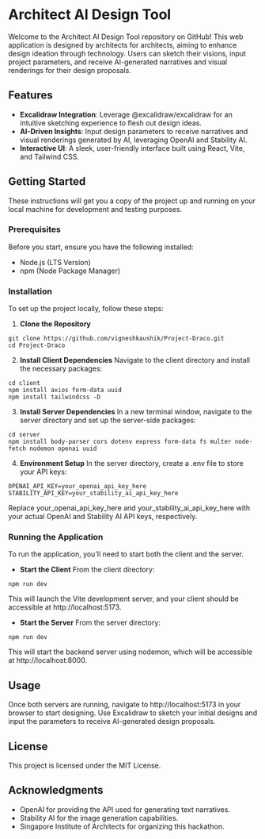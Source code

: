 
# Architect AI Design Tool
Welcome to the Architect AI Design Tool repository on GitHub! This web application is designed by architects for architects, aiming to enhance design ideation through technology. Users can sketch their visions, input project parameters, and receive AI-generated narratives and visual renderings for their design proposals.

## Features
- **Excalidraw Integration**: Leverage @excalidraw/excalidraw for an intuitive sketching experience to flesh out design ideas.
- **AI-Driven Insights**: Input design parameters to receive narratives and visual renderings generated by AI, leveraging OpenAI and Stability AI.
- **Interactive UI**: A sleek, user-friendly interface built using React, Vite, and Tailwind CSS.

## Getting Started
These instructions will get you a copy of the project up and running on your local machine for development and testing purposes.

### Prerequisites
Before you start, ensure you have the following installed:
- Node.js (LTS Version)
- npm (Node Package Manager)
  
### Installation
To set up the project locally, follow these steps:

1. **Clone the Repository**
```
git clone https://github.com/vigneshkaushik/Project-Draco.git
cd Project-Draco
```

2. **Install Client Dependencies**
Navigate to the client directory and install the necessary packages:
```
cd client
npm install axios form-data uuid
npm install tailwindcss -D
```

3. **Install Server Dependencies**
In a new terminal window, navigate to the server directory and set up the server-side packages:
```
cd server
npm install body-parser cors dotenv express form-data fs multer node-fetch nodemon openai uuid
```

4. **Environment Setup**
In the server directory, create a .env file to store your API keys:
```
OPENAI_API_KEY=your_openai_api_key_here
STABILITY_API_KEY=your_stability_ai_api_key_here
```
Replace your_openai_api_key_here and your_stability_ai_api_key_here with your actual OpenAI and Stability AI API keys, respectively.

### Running the Application
To run the application, you'll need to start both the client and the server.

- **Start the Client**
From the client directory:
```
npm run dev
```
This will launch the Vite development server, and your client should be accessible at http://localhost:5173.

- **Start the Server**
From the server directory:
```
npm run dev
```
This will start the backend server using nodemon, which will be accessible at http://localhost:8000.

## Usage
Once both servers are running, navigate to http://localhost:5173 in your browser to start designing. Use Excalidraw to sketch your initial designs and input the parameters to receive AI-generated design proposals.

## License
This project is licensed under the MIT License.

## Acknowledgments
- OpenAI for providing the API used for generating text narratives.
- Stability AI for the image generation capabilities.
- Singapore Institute of Architects for organizing this hackathon.
